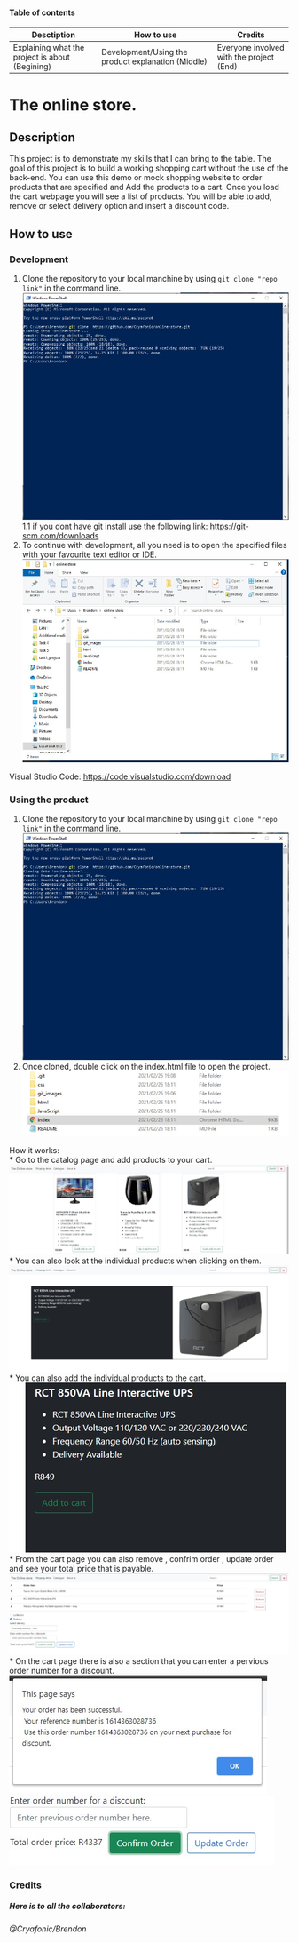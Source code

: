 
#### Table of contents

Desctiption | How to use | Credits
-|-|-
Explaining what the project is about (Begining) | Development/Using the product explanation (Middle) | Everyone involved with the project (End)

# The online store.

## Description

This project is to demonstrate my skills that I can bring to the table. The goal of this project is to build a working shopping cart without the use of the back-end.
You can use this demo or mock shopping website to order products that are specified and Add the products to a cart. Once you load the cart webpage you will see a list of products. You will be able to add, remove or select delivery option and insert a discount code.

## How to use

### Development

1. Clone the repository to your local manchine by using ```git clone "repo link"``` in the command line.
    ![clone](/git_images/clone.jpg)  
  1.1 if you dont have git install use the following link: https://git-scm.com/downloads  
2. To continue with development, all you need is to open the specified files with your favourite text editor or IDE.  
    ![project_files](/git_images/project_files.jpg)  

Visual Studio Code: https://code.visualstudio.com/download  

### Using the product

1. Clone the repository to your local manchine by using ```git clone "repo link"``` in the command line.  
  ![clone](/git_images/clone.jpg)  
2. Once cloned, double click on the index.html file to open the project.  
  ![launch the project](/git_images/launch_the_project.jpg)  

 How it works:  
    * Go to the catalog page and add products to your cart.  
      ![catalog](/git_images/catalog.jpg)  
    * You can also look at the individual products when clicking on them.  
      ![individual product](/git_images/individual_product.jpg)  
    * You can also add the individual products to the cart.  
      ![product add cart](/git_images/product_add_cart.jpg)  
    * From the cart page you can also remove , confrim order , update order and see your total price that is payable.  
      ![cart](/git_images/cart.jpg)  
    * On the cart page there is also a section that you can enter a pervious order number for a discount.  
      ![order number](/git_images/order_number.jpg)  
      ![enter number field](/git_images/enter_number_field.jpg)  
      
### Credits

##### Here is to all the collaborators:
  ###### @Cryafonic/Brendon 
